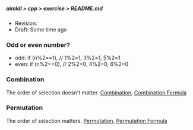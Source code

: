 ##### aimldl > cpp > exercise > README.md
* Revision:
* Draft: Some time ago

### Odd or even number?
* odd:  if (n%2==1), // 1%2=1, 3%2=1, 5%2=1
* even: if (n%2==0), // 2%2=0, 4%2=0, 6%2=0

### Combination
The order of selection doesn't matter. [Combination](http://www.mathwords.com/c/combination.htm), [Combination Formula](http://www.mathwords.com/c/combination_formula.htm)

### Permutation
The order of selection matters. [Permutation](http://www.mathwords.com/p/permutation.htm), [Permutation Formula](http://www.mathwords.com/p/permutation_formula.htm)
